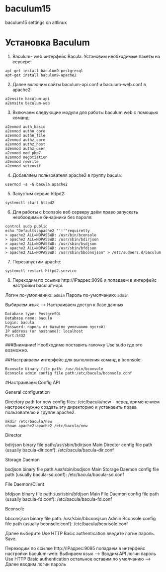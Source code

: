 # baculum15
baculum15 settings on altlinux

# Установка Baculum

1. Baculum- web интерфейс Bacula. Установим необходимые пакеты на сервере:

```
apt-get install baculum9-postgresql
apt-get install baculum9-apache2
```

2. Далее включим сайты baculum-api.conf и baculum-web.conf в apache2:

```
a2ensite baculum-api
a2ensite baculum-web
```

3. Включаем следующие модули для работы baculum web c помощью команд:

```
a2enmod auth_basic
a2enmod authn_core
a2enmod authn_file
a2enmod authz_core
a2enmod authz_host
a2enmod authz_user
a2enmod mod_php7
a2enmod negotiation
a2enmod rewrite
a2enmod setenvif
```

4. Добавляем пользователя apache2 в группу bacula:

```
usermod -a -G bacula apache2
```

5. Запустим сервис httpd2:

```
systemctl start httpd2
```

6. Для работы с bconsole веб серверу даём право запускать необходимые бинарники без пароля:

```
control sudo public
echo "Defaults:apache2 "'!'"requiretty
> apache2 ALL=NOPASSWD: /usr/bin/bconsole
> apache2 ALL=NOPASSWD: /usr/sbin/bdirjson
> apache2 ALL=NOPASSWD: /usr/sbin/bsdjson
> apache2 ALL=NOPASSWD: /usr/sbin/bfdjson
> apache2 ALL=NOPASSWD: /usr/sbin/bbconsjson" > /etc/sudoers.d/baculum
```

7. Перезапустим apache:

```
systemctl restart httpd2.service 
```

8. Переходим по ссылке http://IPадрес:9096 и попадаем в интерфейс настройки baculum-api:

Логин по-умолчанию: ```admin```
Пароль по-умолчанию: ```admin```

Выбираем язык --> Настраиваем доступ к базе данных
```
Database type: PostgreSQL
Database name: bacula
Login: bacula
Password: пароль от базы(по умолчанию пустой)
IP address (or hostname): localhost
Port:5432
```

###Внимание! Необходимо поставить галочку Use sudo где это возможно.

##Настраиваем интерфейс для выполнения команд в bconsole:

```
Bconsole binary file path: /usr/bin/bconsole
Bconsole admin config file path:/etc/bacula/bconsole.conf
```

#Настраиваем Config API

General configuration

Directory path for new config files: /etc/bacula/new - перед применением настроек нужно создать эту директорию и установить права пользователю и группе apache2.

```
mkdir /etc/bacula/new
chown apache2:apache2 /etc/bacula/new
```

Director

bdirjson binary file path:/usr/sbin/bdirjson 
Main Director config file path (usually bacula-dir.conf): /etc/bacula/bacula-dir.conf


Storage Daemon

bsdjson binary file path:/usr/sbin/bsdjson
Main Storage Daemon config file path (usually bacula-sd.conf): /etc/bacula/bacula-sd.conf


File Daemon/Client

bfdjson binary file path:/usr/sbin/bfdjson
Main File Daemon config file path (usually bacula-fd.conf): /etc/bacula/bacula-fd.conf


Bconsole

bbconsjson binary file path: /usr/sbin/bbconsjson
Admin Bconsole config file path (usually bconsole.conf): /etc/bacula/bconsole.conf<br>

Далее выберите Use HTTP Basic authentication введите логин пароль. Save.

Переходим по ссылке http://IPадрес:9095 попадаем в интерфейс настройки baculum-web:
Выбираем язык --> Вводим API логин пароль Use HTTP Basic authentication остальное оставим по умолчанию --> Далее вводим логин пароль
